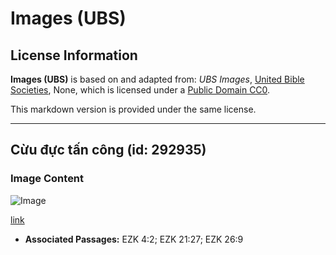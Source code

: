 # Images (UBS)

## License Information

**Images (UBS)** is based on and adapted from: _UBS Images_, [United Bible Societies](https://unitedbiblesocieties.org/), None, which is licensed under a [Public Domain CC0](https://creativecommons.org/public-domain/cc0/).

This markdown version is provided under the same license.



--------------------------------

## Cừu đực tấn công (id: 292935)

### Image Content

![Image](https://cdn.aquifer.bible/aquifer-content/resources/Media/WEB-0401_battering_ram.jpg)

[link](https://cdn.aquifer.bible/aquifer-content/resources/Media/WEB-0401_battering_ram.jpg)

* **Associated Passages:** EZK 4:2; EZK 21:27; EZK 26:9

